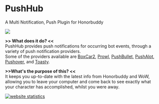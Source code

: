 PushHub 
=========
A Multi Notification, Push Plugin for Honorbuddy 



<img src="http://i.imgur.com/j04b2WL.png"></img>

<b>>> What does it do? <<</b> <br>
PushHub provides push notifications for occurring bot events, through a variety of push notification providers.<br>
Some of the providers available are <a href="https://boxcar.io/client" target="_blank">BoxCar2</a>, <a href="http://www.prowlapp.com/" target="_blank">Prowl</a>, <a href="https://www.pushbullet.com/" target="_blank">PushBullet</a>, <a href="https://pushalot.com/" target="_blank">PushAlot</a>, <a href="https://pushover.net/" target="_blank">Pushover</a>, and <a href="http://www.supertoasty.com/" target="_blank">Toasty</a>.

<b>>>What's the purpose of this? <<</b> <br>
It keeps you up-to-date with the latest info from Honorbuddy and WoW, allowing you to leave your computer and come back to see exactly what your character has accomplished, whilst you were away.


<a title="website statistics" href="http://statcounter.com/" 
target="_blank"><img
src="http://c.statcounter.com/10164003/0/d71b7ceb/0/" alt="website statistics" style="border:none;"></a>
